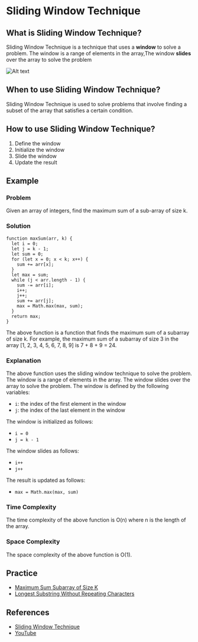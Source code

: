 # Sliding Window Technique

## What is Sliding Window Technique?
Sliding Window Technique is a technique that uses a **window** to solve a problem.
The window is a range of elements in the array,The window **slides** over the array to solve the problem

![Alt text](https://res.cloudinary.com/practicaldev/image/fetch/s--wLHE9zdk--/c_limit%2Cf_auto%2Cfl_progressive%2Cq_66%2Cw_880/https://dev-to-uploads.s3.amazonaws.com/i/083uadwx1ldawxgsexpo.gif)
## When to use Sliding Window Technique?
Sliding Window Technique is used to solve problems that involve finding a subset of the array that satisfies a certain condition.

## How to use Sliding Window Technique?
1. Define the window
2. Initialize the window
3. Slide the window
4. Update the result

## Example
### Problem
Given an array of integers, find the maximum sum of a sub-array of size k.

### Solution
```js=
function maxSum(arr, k) {
  let i = 0;
  let j = k - 1;
  let sum = 0;
  for (let x = 0; x < k; x++) {
    sum += arr[x];
  }
  let max = sum;
  while (j < arr.length - 1) {
    sum -= arr[i];
    i++;
    j++;
    sum += arr[j];
    max = Math.max(max, sum);
  }
  return max;
}
```
The above function is a function that finds the maximum sum of a subarray of size k. For example, the maximum sum of a subarray of size 3 in the array [1, 2, 3, 4, 5, 6, 7, 8, 9] is 7 + 8 + 9 = 24.

### Explanation
The above function uses the sliding window technique to solve the problem. The window is a range of elements in the array. The window slides over the array to solve the problem. The window is defined by the following variables:
- `i`: the index of the first element in the window
- `j`: the index of the last element in the window

The window is initialized as follows:
- `i = 0`
- `j = k - 1`

The window slides as follows:
- `i++`
- `j++`

The result is updated as follows:
- `max = Math.max(max, sum)`


### Time Complexity
The time complexity of the above function is O(n) where n is the length of the array.

### Space Complexity
The space complexity of the above function is O(1).

## Practice
- [Maximum Sum Subarray of Size K](https://leetcode.com/problems/maximum-subarray/)
- [Longest Substring Without Repeating Characters](https://leetcode.com/problems/longest-substring-without-repeating-characters/)

## References
- [Sliding Window Technique](https://www.geeksforgeeks.org/window-sliding-technique/)
- [YouTube](https://www.youtube.com/watch?v=MK-NZ4hN7rs)
